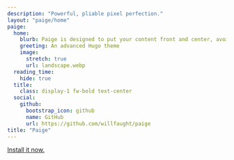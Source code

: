 ```yaml
---
description: "Powerful, pliable pixel perfection."
layout: "paige/home"
paige:
  home:
    blurb: Paige is designed to put your content front and center, avoiding the typical clutter. The look is seamless and smooth, scalable and readable, portable and efficient. The layout is minimal and responsive, using verticality and white space to focus and delineate parts of the page. The implementation is flexible and extensible. It's a versatile canvas that serves most web needs. Welcome to the last Hugo theme you'll probably ever need.
    greeting: An advanced Hugo theme
    image:
      stretch: true
      url: landscape.webp
  reading_time:
    hide: true
  title:
    class: display-1 fw-bold text-center
  social:
    github:
      bootstrap_icon: github
      name: GitHub
      url: https://github.com/willfaught/paige
title: "Paige"
---
```


<a class="lead" href="https://github.com/willfaught/paige">Install it now.</a>
